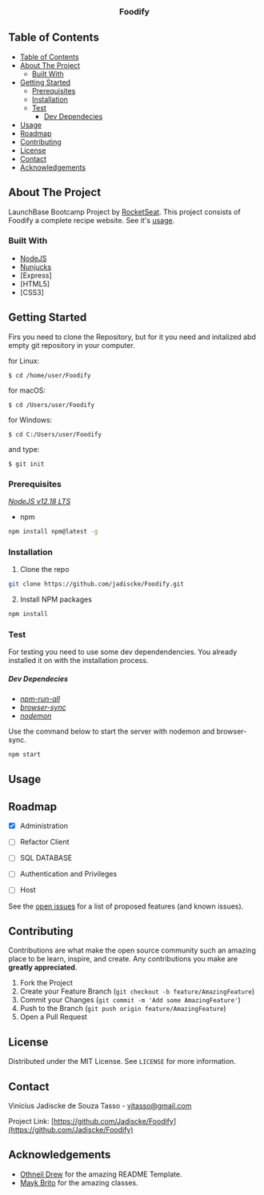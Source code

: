 
<br />

  <h3 align="center">Foodify</h3>

  <p align="center">
    
  </p>
</p>



<!-- TABLE OF CONTENTS -->
## Table of Contents

- [Table of Contents](#table-of-contents)
- [About The Project](#about-the-project)
  - [Built With](#built-with)
- [Getting Started](#getting-started)
  - [Prerequisites](#prerequisites)
  - [Installation](#installation)
  - [Test](#test)
      - [Dev Dependecies](#dev-dependecies)
- [Usage](#usage)
- [Roadmap](#roadmap)
- [Contributing](#contributing)
- [License](#license)
- [Contact](#contact)
- [Acknowledgements](#acknowledgements)



<!-- ABOUT THE PROJECT -->
## About The Project

LaunchBase Bootcamp Project by [RocketSeat](https://rocketseat.com.br/).
This project consists of Foodify a complete recipe website. See it's [usage](#Usage).

### Built With

* [NodeJS](https://nodejs.org/en/)
* [Nunjucks](https://mozilla.github.io/nunjucks/)
* [Express]
* [HTML5]
* [CSS3]



<!-- GETTING STARTED -->
## Getting Started

Firs you need to clone the Repository, but for it you need and initalized abd empty git repository in your computer.

for Linux:

    $ cd /home/user/Foodify
    
for macOS:

    $ cd /Users/user/Foodify
    
for Windows:

    $ cd C:/Users/user/Foodify
    
and type:

    $ git init

### Prerequisites

[*NodeJS v12.18 LTS*](https://nodejs.org/en/)
* npm
```sh
npm install npm@latest -g
```

### Installation
 
1. Clone the repo
```sh
git clone https://github.com/jadiscke/Foodify.git
```
2. Install NPM packages
```sh
npm install
```

### Test

For testing you need to use some dev dependendencies.
You already installed it on with the installation process.

##### Dev Dependecies
 
 * [*npm-run-all*](https://www.npmjs.com/package/npm-run-all)
 * [*browser-sync*](https://www.browsersync.io/)
 * [*nodemon*](https://nodemon.io/)

Use the command below to start the server with nodemon and browser-sync.

```sh
npm start
```


<!-- USAGE EXAMPLES -->
## Usage
<p align="center">

  <!-- <img src="https://media.giphy.com/media/MXvZBCIDLic94NTE53/giphy.gif" alt="Usage Example"> -->
  
</p>


<!-- ROADMAP -->
## Roadmap

- [x] Administration
- [ ] Refactor Client
- [ ] SQL DATABASE
- [ ] Authentication and Privileges
- [ ] Host


See the [open issues](https://github.com/jadiscke/Foodify/issues) for a list of proposed features (and known issues).



<!-- CONTRIBUTING -->
## Contributing

Contributions are what make the open source community such an amazing place to be learn, inspire, and create. Any contributions you make are **greatly appreciated**.

1. Fork the Project
2. Create your Feature Branch (`git checkout -b feature/AmazingFeature`)
3. Commit your Changes (`git commit -m 'Add some AmazingFeature'`)
4. Push to the Branch (`git push origin feature/AmazingFeature`)
5. Open a Pull Request



<!-- LICENSE -->
## License

Distributed under the MIT License. See `LICENSE` for more information.



<!-- CONTACT -->
## Contact

Vinícius Jadiscke de Souza Tasso - vjtasso@gmail.com

Project Link: [https://github.com/Jadiscke/Foodify](https://github.com/Jadiscke/Foodify)



<!-- ACKNOWLEDGEMENTS -->
## Acknowledgements

* [Othneil Drew](https://github.com/othneildrew) for the amazing README Template.
* [Mayk Brito](https://github.com/maykbrito) for the amazing classes.


